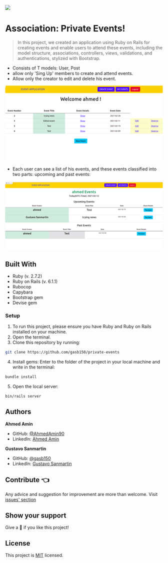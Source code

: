 ![](https://img.shields.io/badge/Microverse-blueviolet)
# Association: Private Events!
 
> In this project, we created an application using Ruby on Rails for creating events and enable users to attend these events, including the model structure, associations, controllers, views, validations, and authentications, stylized with Bootstrap.
- Consists of T models: User, Post
- allow only 'Sing Up' members to create and attend events.
- Allow only the creator to edit and delete his event.


<img src="./imgs/home-page.png">

- Each user can see a list of his events, and these events classified into two parts: upcoming and past events:

<img src="./imgs/events-list.png">

## Built With
- Ruby (v. 2.7.2)
- Ruby on Rails (v. 6.1.1)
- Rubocop
- Capybara
- Bootstrap gem
- Devise gem
 
### Setup

1. To run this project, please ensure you have Ruby and Ruby on Rails installed on your machine.
2. Open the terminal.
3. Clone this repository by running:

```bash
git clone https://github.com/gasb150/private-events
```

4. Install gems: Enter to the folder of the project in your local machine and write in the terminal:

```bash
bundle install
```

5. Open the local server:

```bash
bin/rails server
```

## Authors

**Ahmed Amin** 
- GitHub: [@AhmedAmin90](https://github.com/AhmedAmin90)
- LinkedIn: [Ahmed Amin](https://www.linkedin.com/in/web-developer/)

**Gustavo Sanmartin**
- GitHub: [@gasb150](https://github.com/gasb150)
- LinkedIn: [Gustavo Sanmartin](https://www.linkedin.com/in/gustavsanmartin/)

## Contribute :point_left:
Any advice and suggestion for improvement are more than welcome.
Visit [issues' section](https://github.com/AhmedAmin90/members-new-rails/issues)

## Show your support
Give a :star2: if you like this project!

## License
<p>This project is <a href="./LICENSE">MIT</a> licensed.</p>

